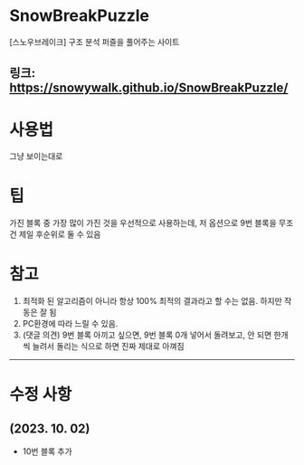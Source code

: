 # SnowBreakPuzzle
[스노우브레이크] 구조 분석 퍼즐을 풀어주는 사이트

## 링크: https://snowywalk.github.io/SnowBreakPuzzle/


# 사용법
그냥 보이는대로

# 팁
가진 블록 중 가장 많이 가진 것을 우선적으로 사용하는데, 저 옵션으로 9번 블록을 무조건 제일 후순위로 둘 수 있음

# 참고
1) 최적화 된 알고리즘이 아니라 항상 100% 최적의 결과라고 할 수는 없음. 하지만 작동은 잘 됨
2) PC환경에 따라 느릴 수 있음.
3) (댓글 의견) 9번 블록 아끼고 싶으면, 9번 블록 0개 넣어서 돌려보고, 안 되면 한개씩 늘려서 돌리는 식으로 하면 진짜 제대로 아껴짐

----

# 수정 사항

## (2023. 10. 02) 
- 10번 블록 추가

